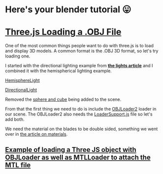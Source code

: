 # Here's your blender tutorial 😛

# [Three.js Loading a .OBJ File](https://r105.threejsfundamentals.org/threejs/lessons/threejs-load-obj.html)

One of the most common things people want to do with three.js is to load and display 3D models. A common format is the .OBJ 3D format, so let's try loading one.

I started with the directional lighting example from **[the lights article](https://r105.threejsfundamentals.org/threejs/lessons/threejs-lights.html)** and I combined it with the hemispherical lighting example.

[HemisphereLight](https://threejs.org/docs/#api/en/lights/HemisphereLight)

[DirectionalLight](https://threejs.org/docs/#api/en/lights/DirectionalLight)

Removed the [sphere and cube](https://r105.threejsfundamentals.org/threejs/threejs-lights-ambient.html) being added to the scene.

From that the first thing we need to do is include the [OBJLoader2](https://threejs.org/docs/#examples/loaders/OBJLoader2) loader in our scene. The OBJLoader2 also needs the [LoaderSupport.js](https://threejs.org/docs/#examples/loaders/LoaderSupport.js) file so let's add both.

We need the material on the blades to be double sided, something we went over in [the article on materials](https://r105.threejsfundamentals.org/threejs/lessons/threejs-materials.html).

## [Example of loading a Three JS object with OBJLoader as well as MTLLoader to attach the MTL file](https://observablehq.com/@hellonearthis/this-is-an-example-of-loading-a-three-js-object-with-objloade)
